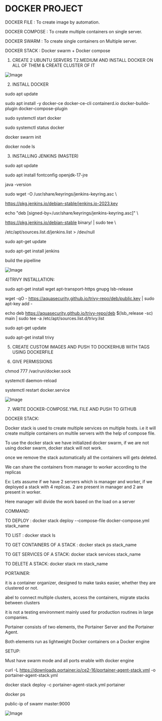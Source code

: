 # DOCKER  PROJECT 

DOCKER FILE	: To create image by automation.

DOCKER COMPOSE	: To create multiple containers on single server.

DOCKER SWARM	: To create single containers on Multiple server.

DOCKER STACK	: Docker swarm + Docker compose

1) CREATE 2 UBUNTU SERVERS T2.MEDIUM AND INSTALL DOCKER ON ALL OF THEM & CREATE CLUSTER OF IT


![Image](https://github.com/user-attachments/assets/cc9f8bec-145f-4e8d-8085-d8619e264041)




2) INSTALL DOCKER

sudo apt update

sudo apt install -y docker-ce docker-ce-cli containerd.io docker-buildx-plugin docker-compose-plugin

sudo systemctl start docker

sudo systemctl status docker

docker swarm init 

docker node ls



3) INSTALLING JENKINS (MASTER)
   
sudo apt update

sudo apt install fontconfig openjdk-17-jre

java -version

sudo wget -O /usr/share/keyrings/jenkins-keyring.asc \

  https://pkg.jenkins.io/debian-stable/jenkins.io-2023.key
  
echo "deb [signed-by=/usr/share/keyrings/jenkins-keyring.asc]" \

  https://pkg.jenkins.io/debian-stable binary/ | sudo tee \
  
  /etc/apt/sources.list.d/jenkins.list > /dev/null
  
sudo apt-get update

sudo apt-get install jenkins

build the pipelline 



![Image](https://github.com/user-attachments/assets/1a3aa555-b90f-4c1b-baff-c5442704ff86)





4)TRIVY INSTALLATION:

sudo apt-get install wget apt-transport-https gnupg lsb-release

wget -qO - https://aquasecurity.github.io/trivy-repo/deb/public.key | sudo apt-key add -

echo deb https://aquasecurity.github.io/trivy-repo/deb $(lsb_release -sc) main | sudo tee -a /etc/apt/sources.list.d/trivy.list

sudo apt-get update

sudo apt-get install trivy




5) CREATE CUSTOM IMAGES AND PUSH TO DOCKERHUB WITH TAGS USING DOCKERFILE

6)   GIVE PERMISSIONS

chmod 777 /var/run/docker.sock

systemctl daemon-reload

systemctl restart docker.service



![Image](https://github.com/user-attachments/assets/3f32d7c5-2ed1-4a7e-ac18-3bcc38c92f7b)




7) WRITE DOCKER-COMPOSE.YML FILE AND PUSH TO GITHUB



DOCKER STACK:

Docker stack is used to create multiple services on multiple hosts. i.e it will create multiple containers on multile servers with the help of compose file.

To use the docker stack we have initialized docker swarm, if we are not using docker swarm, docker stack will not work.

once we remove the stack automatically all the containers will gets deleted.

We can share the containers from manager to worker according to the replicas

Ex: Lets assume if we have 2 servers which is manager and worker, if we deployed a stack with 4 replicas. 2 are present in manager and 2 are present in worker.

Here manager will divide the work based on the load on a server

COMMAND:

TO DEPLOY : docker stack deploy --compose-file docker-compose.yml stack_name

TO LIST : docker stack ls

TO GET CONTAINERS OF A STACK : docker stack ps stack_name

TO GET SERVICES OF A STACK: docker stack services stack_name

TO DELETE A STACK: docker stack rm stack_name


PORTAINER:

it is a container organizer, designed to make tasks easier, whether they are clustered or not. 

abel to connect multiple clusters, access the containers, migrate stacks between clusters

it is not a testing environment mainly used for production routines in large companies.

Portainer consists of two elements, the Portainer Server and the Portainer Agent. 

Both elements run as lightweight Docker containers on a Docker engine


SETUP:

Must have swarm mode and all ports enable with docker engine

curl -L https://downloads.portainer.io/ce2-16/portainer-agent-stack.yml -o portainer-agent-stack.yml

docker stack deploy -c portainer-agent-stack.yml portainer

 docker ps
 
public-ip of swamr master:9000


![Image](https://github.com/user-attachments/assets/36b4aeba-388c-4341-819f-c55b46fb2dbb)







